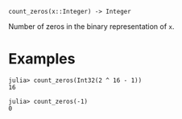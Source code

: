 ```
count_zeros(x::Integer) -> Integer
```

Number of zeros in the binary representation of `x`.

# Examples

```jldoctest
julia> count_zeros(Int32(2 ^ 16 - 1))
16

julia> count_zeros(-1)
0
```

